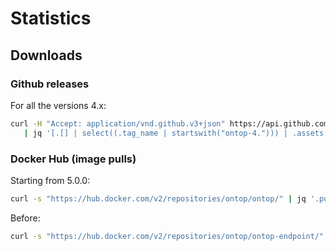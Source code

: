 # Statistics

## Downloads
### Github releases
For all the versions 4.x:
```bash
curl -H "Accept: application/vnd.github.v3+json" https://api.github.com/repos/ontop/ontop/releases \
   | jq '[.[] | select((.tag_name | startswith("ontop-4."))) | .assets[] | .download_count ] | add' 
```

### Docker Hub (image pulls)
Starting from 5.0.0:
```bash
curl -s "https://hub.docker.com/v2/repositories/ontop/ontop/" | jq '.pull_count'
```
Before:
```bash
curl -s "https://hub.docker.com/v2/repositories/ontop/ontop-endpoint/" | jq '.pull_count'
```
